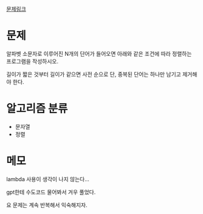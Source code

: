 [문제링크](https://www.acmicpc.net/problem/1181)

# 문제
알파벳 소문자로 이루어진 N개의 단어가 들어오면 아래와 같은 조건에 따라 정렬하는 프로그램을 작성하시오.

길이가 짧은 것부터
길이가 같으면 사전 순으로
단, 중복된 단어는 하나만 남기고 제거해야 한다.


# 알고리즘 분류
+ 문자열
+ 정렬


# 메모
lambda 사용이 생각이 나지 않는다...

gpt한테 수도코드 물어봐서 겨우 풀었다.

요 문제는 계속 반복해서 익숙해지자.
